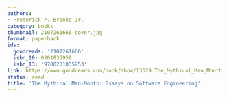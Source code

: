 ```yaml
---
authors:
- Frederick P. Brooks Jr.
category: books
thumbnail: 2107261666-cover.jpg
format: paperback
ids:
  goodreads: '2107261666'
  isbn_10: 0201835959
  isbn_13: '9780201835953'
link: https://www.goodreads.com/book/show/13629.The_Mythical_Man_Month
status: read
title: 'The Mythical Man-Month: Essays on Software Engineering'
---
```

